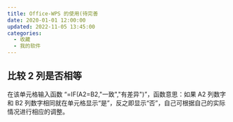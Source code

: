```yaml
---
title: Office-WPS 的使用(待完善
date: 2020-01-01 12:00:00
updated: 2022-11-05 13:45:00
categories:
  - 收藏
  - 我的软件
---
```


## 比较 2 列是否相等

在该单元格输入函数 “=IF(A2=B2,"一致","有差异")”，函数意思：如果 A2 列数字和 B2 列数字相同就在单元格显示“是”，反之即显示“否”，自己可根据自己的实际情况进行相应的调整。
